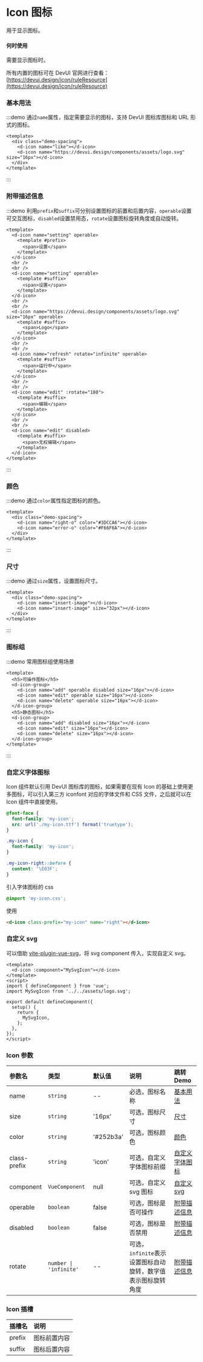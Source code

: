# Icon 图标

用于显示图标。

#### 何时使用

需要显示图标时。

所有内置的图标可在 DevUI 官网进行查看：[https://devui.design/icon/ruleResource](https://devui.design/icon/ruleResource)

### 基本用法

:::demo 通过`name`属性，指定需要显示的图标，支持 DevUI 图标库图标和 URL 形式的图标。

```vue
<template>
  <div class="demo-spacing">
    <d-icon name="like"></d-icon>
    <d-icon name="https://devui.design/components/assets/logo.svg" size="16px"></d-icon>
  </div>
</template>
```

:::

### 附带描述信息

:::demo 利用`prefix`和`suffix`可分别设置图标的前置和后置内容，`operable`设置可交互图标，`disabled`设置禁用态，`rotate`设置图标旋转角度或自动旋转。

```vue
<template>
  <d-icon name="setting" operable>
    <template #prefix>
      <span>设置</span>
    </template>
  </d-icon>
  <br />
  <br />
  <d-icon name="setting" operable>
    <template #suffix>
      <span>设置</span>
    </template>
  </d-icon>
  <br />
  <br />
  <d-icon name="https://devui.design/components/assets/logo.svg" size="16px" operable>
    <template #suffix>
      <span>Logo</span>
    </template>
  </d-icon>
  <br />
  <br />
  <d-icon name="refresh" rotate="infinite" operable>
    <template #suffix>
      <span>运行中</span>
    </template>
  </d-icon>
  <br />
  <br />
  <d-icon name="edit" :rotate="180">
    <template #suffix>
      <span>编辑</span>
    </template>
  </d-icon>
  <br />
  <br />
  <d-icon name="edit" disabled>
    <template #suffix>
      <span>无权编辑</span>
    </template>
  </d-icon>
</template>
```

:::

### 颜色

:::demo 通过`color`属性指定图标的颜色。

```vue
<template>
  <div class="demo-spacing">
    <d-icon name="right-o" color="#3DCCA6"></d-icon>
    <d-icon name="error-o" color="#F66F6A"></d-icon>
  </div>
</template>
```

:::

### 尺寸

:::demo 通过`size`属性，设置图标尺寸。

```vue
<template>
  <div class="demo-spacing">
    <d-icon name="insert-image"></d-icon>
    <d-icon name="insert-image" size="32px"></d-icon>
  </div>
</template>
```

:::

### 图标组

:::demo 常用图标组使用场景

```vue
<template>
  <h5>可操作图标</h5>
  <d-icon-group>
    <d-icon name="add" operable disabled size="16px"></d-icon>
    <d-icon name="edit" operable size="16px"></d-icon>
    <d-icon name="delete" operable size="16px"></d-icon>
  </d-icon-group>
  <h5>静态图标</h5>
  <d-icon-group>
    <d-icon name="add" disabled size="16px"></d-icon>
    <d-icon name="edit" size="16px"></d-icon>
    <d-icon name="delete" size="16px"></d-icon>
  </d-icon-group>
</template>
```

:::

### 自定义字体图标

Icon 组件默认引用 DevUI 图标库的图标，如果需要在现有 Icon 的基础上使用更多图标，可以引入第三方 iconfont 对应的字体文件和 CSS 文件，之后就可以在 Icon 组件中直接使用。

```css
@font-face {
  font-family: 'my-icon';
  src: url('./my-icon.ttf') format('truetype');
}

.my-icon {
  font-family: 'my-icon';
}

.my-icon-right::before {
  content: '\E03F';
}
```

引入字体图标的 css

```css
@import 'my-icon.css';
```

使用

```html
<d-icon class-prefix="my-icon" name="right"></d-icon>
```

### 自定义 svg

可以借助 [vite-plugin-vue-svg](https://www.npmjs.com/package/vite-plugin-vue-svg)，将 svg component 传入，实现自定义 svg。

```vue
<template>
  <d-icon :component="MySvgIcon"></d-icon>
</template>
<script>
import { defineComponent } from 'vue';
import MySvgIcon from '../../assets/logo.svg';

export default defineComponent({
  setup() {
    return {
      MySvgIcon,
    };
  },
});
</script>
```

### Icon 参数

| 参数名       | 类型                   | 默认值    | 说明                                                         | 跳转 Demo                         |
| :----------- | :--------------------- | :-------- | :----------------------------------------------------------- | :-------------------------------- |
| name         | `string`               | --        | 必选，图标名称                                               | [基本用法](#基本用法)             |
| size         | `string`               | '16px'    | 可选，图标尺寸                                               | [尺寸](#尺寸)                     |
| color        | `string`               | '#252b3a' | 可选，图标颜色                                               | [颜色](#颜色)                     |
| class-prefix | `string`               | 'icon'    | 可选，自定义字体图标前缀                                     | [自定义字体图标](#自定义字体图标) |
| component    | `VueComponent`         | null      | 可选，自定义 svg 图标                                        | [自定义 svg](#自定义svg)          |
| operable     | `boolean`              | false     | 可选，图标是否可操作                                         | [附带描述信息](#附带描述信息)     |
| disabled     | `boolean`              | false     | 可选，图标是否禁用                                           | [附带描述信息](#附带描述信息)     |
| rotate       | `number \| 'infinite'` | --        | 可选，`infinite`表示设置图标自动旋转，数字值表示图标旋转角度 | [附带描述信息](#附带描述信息)     |

### Icon 插槽

| 插槽名 | 说明         |
| :----- | :----------- |
| prefix | 图标前置内容 |
| suffix | 图标后置内容 |

